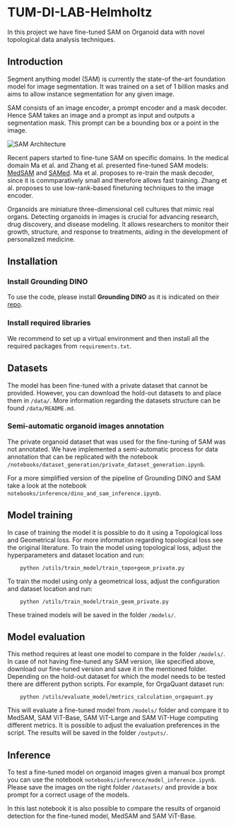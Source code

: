 # TUM-DI-LAB-Helmholtz

In this project we have fine-tuned SAM on Organoid data with novel topological data analysis techniques. 

## Introduction

Segment anything model (SAM) is currently the state-of the-art foundation model for image segmentation. It was trained on a set of 1 billion masks and aims to allow instance segmentation for any given image. 

SAM consists of an image encoder, a prompt encoder and a mask decoder. Hence SAM takes an image and a prompt as input and outputs a segmentation mask. This prompt can be a bounding box or a point in the image.

![SAM Architecture](https://github.com/facebookresearch/segment-anything/raw/main/assets/model_diagram.png?raw=true)

Recent papers started to fine-tune SAM on specific domains. In the medical domain Ma et al. and Zhang et al. presented fine-tuned SAM models: [MedSAM](https://arxiv.org/abs/2304.12306) and [SAMed](https://arxiv.org/abs/2304.13785). Ma et al. proposes to re-train the mask decoder, since it is commparatively small and therefore allows fast training. Zhang et al. proposes to use low-rank-based finetuning techniques to the image encoder. 

Organoids are miniature three-dimensional cell cultures that mimic real organs. Detecting organoids in images is crucial for advancing research, drug discovery, and disease modeling. It allows researchers to monitor their growth, structure, and response to treatments, aiding in the development of personalized medicine.

## Installation

### Install Grounding DINO

To use the code, please install **Grounding DINO** as it is indicated on their [repo](https://github.com/IDEA-Research/GroundingDINO/tree/main).

### Install required libraries

We recommend to set up a virtual environment and then install all the required packages from `requirements.txt`.

## Datasets

The model has been fine-tuned with a private dataset that cannot be provided. However, you can download the hold-out datasets to and place them in `/data/`. More information regarding the datasets structure can be found `/data/README.md`.

### Semi-automatic organoid images annotation
The private organoid dataset that was used for the fine-tuning of SAM was not annotated. We have implemented a semi-automatic process for data annotation that can be replicated with the notebook `/notebooks/dataset_generation/private_dataset_generation.ipynb`.

For a more simplified version of the pipeline of Grounding DINO and SAM take a look at the notebook `notebooks/inference/dino_and_sam_inference.ipynb`. 

## Model training

In case of training the model it is possible to do it using a Topological loss and Geometrical loss. For more information regarding topological loss see the original literature. To train the model using topological loss, adjust the hyperparameters and dataset location and run:

```
    python /utils/train_model/train_topo+geom_private.py
```

To train the model using only a geometrical loss, adjust the configuration and dataset location and run:

```
    python /utils/train_model/train_geom_private.py
```

These trained models will be saved in the folder `/models/`.

## Model evaluation

This method requires at least one model to compare in the folder `/models/`. In case of not having fine-tuned any SAM version, like specified above, download our fine-tuned version and save it in the mentioned folder. Depending on the hold-out dataset for which the model needs to be tested there are different python scripts. For example, for OrgaQuant dataset run:

```
    python /utils/evaluate_model/metrics_calculation_orgaquant.py
```

This will evaluate a fine-tuned model from `/models/` folder and compare it to MedSAM, SAM ViT-Base, SAM ViT-Large and SAM ViT-Huge computing different metrics. It is possible to adjust the evaluation preferences in the script. The results will be saved in the folder `/outputs/`.

## Inference

To test a fine-tuned model on organoid images given a manual box prompt you can use the notebook `notebooks/inference/model_inference.ipynb`. Please save the images on the right folder `/datasets/` and provide a box prompt for a correct usage of the models. 

In this last notebook it is also possible to compare the results of organoid detection for the fine-tuned model, MedSAM and SAM ViT-Base.

